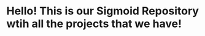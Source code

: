 # Hello! This is our Sigmoid Repository wtih all the projects that we have!

<!-- readme: contributors -start -->
<!-- readme: contributors -end -->
